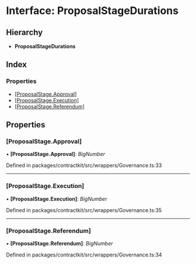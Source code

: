 # Interface: ProposalStageDurations

## Hierarchy

* **ProposalStageDurations**

## Index

### Properties

* [[ProposalStage.Approval]](_wrappers_governance_.proposalstagedurations.md#[proposalstage.approval])
* [[ProposalStage.Execution]](_wrappers_governance_.proposalstagedurations.md#[proposalstage.execution])
* [[ProposalStage.Referendum]](_wrappers_governance_.proposalstagedurations.md#[proposalstage.referendum])

## Properties

###  [ProposalStage.Approval]

• **[ProposalStage.Approval]**: *BigNumber*

Defined in packages/contractkit/src/wrappers/Governance.ts:33

___

###  [ProposalStage.Execution]

• **[ProposalStage.Execution]**: *BigNumber*

Defined in packages/contractkit/src/wrappers/Governance.ts:35

___

###  [ProposalStage.Referendum]

• **[ProposalStage.Referendum]**: *BigNumber*

Defined in packages/contractkit/src/wrappers/Governance.ts:34
